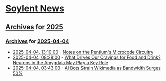 # [Soylent News](../../../README.md)

## [Archives](../../index.md) for [2025](../index.md)

### [Archives](../../index.md) for [2025-04-04](index.md)

* [2025-04-04, 13:10:00](https://soylentnews.org/article.pl?sid=25/04/03/0151238&from=rss) - [Notes on the Pentium's Microcode Circuitry](https://soylentnews.org/article.pl?sid=25/04/03/0151238&from=rss)
* [2025-04-04, 08:28:00](https://soylentnews.org/article.pl?sid=25/04/03/0149258&from=rss) - [What Drives Our Cravings for Food and Drink? Neurons in the Amygdala May Play a Key Role](https://soylentnews.org/article.pl?sid=25/04/03/0149258&from=rss)
* [2025-04-04, 03:43:00](https://soylentnews.org/article.pl?sid=25/04/03/0144235&from=rss) - [AI Bots Strain Wikimedia as Bandwidth Surges 50%](https://soylentnews.org/article.pl?sid=25/04/03/0144235&from=rss)
